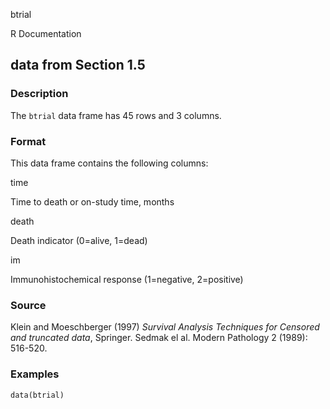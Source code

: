 btrial

R Documentation

## data from Section 1.5

### Description

The `btrial` data frame has 45 rows and 3 columns.

### Format

This data frame contains the following columns:

time

Time to death or on-study time, months

death

Death indicator (0=alive, 1=dead)

im

Immunohistochemical response (1=negative, 2=positive)

### Source

Klein and Moeschberger (1997) _Survival Analysis Techniques for Censored and
truncated data_, Springer. Sedmak el al. Modern Pathology 2 (1989): 516-520.

### Examples

    
    data(btrial)

